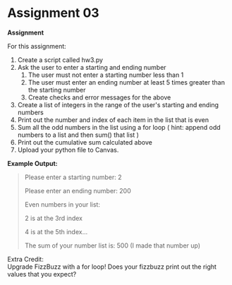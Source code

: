 # Assignment 03

**Assignment**  

For this assignment:

1. Create a script called hw3.py
2. Ask the user to enter a starting and ending number
    1. The user must not enter a starting number less than 1
    2. The user must enter an ending number at least 5 times greater than the starting number
    3. Create checks and error messages for the above
3. Create a list of integers in the range of the user's starting and ending numbers
4. Print out the number and index of each item in the list that is even
5. Sum all the odd numbers in the list using a for loop ( hint: append odd numbers to a list and then sum() that list )
6. Print out the cumulative sum calculated above
7. Upload your python file to Canvas.

**Example Output:**
> Please enter a starting number: 2
> 
> Please enter an ending number: 200
> 
> Even numbers in your list: 
> 
> 2 is at the 3rd index
> 
> 4 is at the 5th index... 
> 
> The sum of your number list is: 500 (I made that number up)
 
Extra Credit:  
Upgrade FizzBuzz with a for loop!  Does your fizzbuzz print out the right values that you expect?